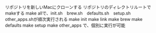 リポジトリを新しいMacにクローンする
リポジトリのディレクトリルートでmakeする
make allで、init.sh　brew.sh　defaults.sh　setup.sh　other_apps.shが順次実行される
make init
make link
make brew
make defaults
make setup
make other_apps
で、個別に実行が可能
